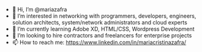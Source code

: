 - 👋 Hi, I’m @mariazafra
- 👀 I’m interested in networking with programmers, developers, engineers, solution architects, system/network administrators and cloud experts
- 🌱 I’m currently learning Adobe XD, HTML/CSS, Wordpress Development
- 💞️ I’m looking to hire contractors and freelancers for enterprise projects
- 📫 How to reach me: https://www.linkedin.com/in/mariacristinazafra/

<!---
mariazafra/mariazafra is a ✨ special ✨ repository because its `README.md` (this file) appears on your GitHub profile.
You can click the Preview link to take a look at your changes.
--->
